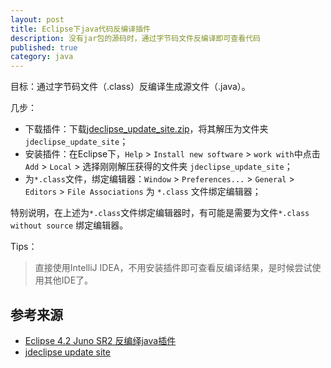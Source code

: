 ```yaml
---
layout: post
title: Eclipse下java代码反编译插件
description: 没有jar包的源码时，通过字节码文件反编译即可查看代码
published: true
category: java
---
```


目标：通过字节码文件（.class）反编译生成源文件（.java）。


几步：

* 下载插件：下载[jdeclipse_update_site.zip][jdeclipse update site]，将其解压为文件夹 `jdeclipse_update_site`；
* 安装插件：在Eclipse下，`Help` > `Install new software` > `work with`中点击`Add` > `Local` > 选择刚刚解压获得的文件夹 `jdeclipse_update_site`；
* 为`*.class`文件，绑定编辑器：`Window` > `Preferences...` > `General` > `Editors` > `File Associations` 为 `*.class` 文件绑定编辑器；

特别说明，在上述为`*.class`文件绑定编辑器时，有可能是需要为文件`*.class without source` 绑定编辑器。

Tips：

> 直接使用IntelliJ IDEA，不用安装插件即可查看反编译结果，是时候尝试使用其他IDE了。




## 参考来源


* [Eclipse 4.2 Juno SR2 反编绎java插件][Eclipse 4.2 Juno SR2 反编绎java插件]
* [jdeclipse update site][jdeclipse update site]

































[NingG]:    								http://ningg.github.com  "NingG"
[Eclipse 4.2 Juno SR2 反编绎java插件]:		http://www.cnblogs.com/wucg/archive/2013/03/13/2957162.html
[jdeclipse update site]:					http://jd.benow.ca/jd-eclipse/downloads/jdeclipse_update_site.zip







